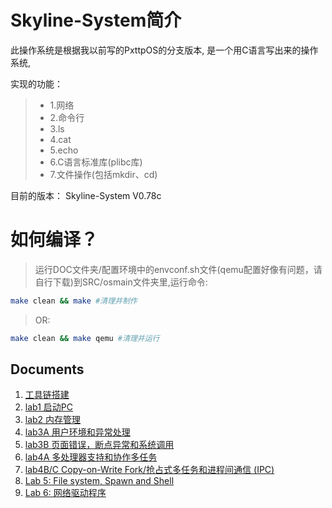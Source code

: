 # Skyline-System简介
此操作系统是根据我以前写的PxttpOS的分支版本, 是一个用C语言写出来的操作系统,

实现的功能：

> + 1.网络
> + 2.命令行
> + 3.ls
> + 4.cat
> + 5.echo
> + 6.C语言标准库(plibc库)
> + 7.文件操作(包括mkdir、cd)

目前的版本：
    Skyline-System V0.78c


# 如何编译？

> 运行DOC文件夹/配置环境中的envconf.sh文件(qemu配置好像有问题，请自行下载)到SRC/osmain文件夹里,运行命令:

```sh
make clean && make #清理并制作
```

> OR:

```sh
make clean && make qemu #清理并运行
```

## Documents

1. [工具链搭建](SRC/osmain/notes/工具链.md)
2. [lab1 启动PC](SRC/osmain/notes/lab1.md)
3. [lab2 内存管理](SRC/osmain/notes/lab2.md)
4. [lab3A 用户环境和异常处理](SRC/osmain/notes/lab3A.md)
5. [lab3B 页面错误，断点异常和系统调用](SRC/osmain/notes/lab3B.md)
6. [lab4A 多处理器支持和协作多任务](SRC/osmain/notes/lab4A.md)
7. [lab4B/C Copy-on-Write Fork/抢占式多任务和进程间通信 (IPC)](SRC/osmain/notes/lab4BC.md)
8. [Lab 5: File system, Spawn and Shell](SRC/osmain/notes/lab5.md)
9. [Lab 6: 网络驱动程序](SRC/osmain/notes/lab6.md)
